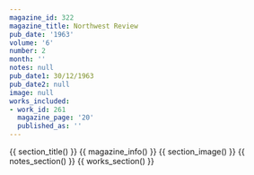 ```yaml
---
magazine_id: 322
magazine_title: Northwest Review
pub_date: '1963'
volume: '6'
number: 2
month: ''
notes: null
pub_date1: 30/12/1963
pub_date2: null
image: null
works_included:
- work_id: 261
  magazine_page: '20'
  published_as: ''
---
```


{{ section_title() }}
{{ magazine_info() }}
{{ section_image() }}
{{ notes_section() }}
{{ works_section() }}
